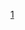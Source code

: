 [1](https://github.com/Gourav-Singh91/HR-Analytics/blob/a6ecfabaaa2641bda895621c25e33628d1eff321/Dashboard.png)

